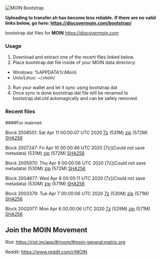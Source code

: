 ![MOIN Bootstrap](https://i.imgur.com/KjM1jMp.jpg)

**Uploading to transfer.sh has become less reliable.**
**If there are no valid links below, go here: https://discovermoin.com/bootstrap/**

bootstrap.dat files for **MOIN** https://discovermoin.com

### Usage

1. Download and extract one of the recent files linked below.
2. Place bootstrap.dat file inside of your MOIN data directory:
 - Windows: %APPDATA%\Moin\
 - Unix/Linux: ~/.moin/
3. Run your wallet and let it sync using bootstrap.dat
4. Once sync is done bootstrap.dat file will be renamed to bootstrap.dat.old automagically and can be safely removed.


### Recent files

####For mainnet:

Block 2008551: Sat Apr 11 00:00:07 UTC 2020 [7z]() (531M) [zip]() (572M) [SHA256]()

Block 2007247: Fri Apr 10 00:00:46 UTC 2020 [7z](Could not save metadata) (531M) [zip]() (572M) [SHA256]()

Block 2005970: Thu Apr  9 00:00:06 UTC 2020 [7z](Could not save metadata) (530M) [zip]() (572M) [SHA256]()

Block 2004677: Wed Apr  8 00:00:11 UTC 2020 [7z](Could not save metadata) (530M) [zip]() (571M) [SHA256]()

Block 2003379: Tue Apr  7 00:00:06 UTC 2020 [7z]() (530M) [zip]() (571M) [SHA256]()

Block 2002077: Mon Apr  6 00:00:06 UTC 2020 [7z]() (529M) [zip]() (571M) [SHA256]()

## Join the MOIN Movement

Riot: https://riot.im/app/#/room/#moin-general:matrix.org

Reddit: https://www.reddit.com/r/MOIN
